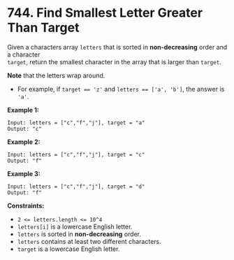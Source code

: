 # 744. Find Smallest Letter Greater Than Target

Given a characters array `letters` that is sorted in **non-decreasing** order and a character  
`target`, return the smallest character in the array that is larger than `target`.

**Note** that the letters wrap around.

- For example, if `target == 'z'` and `letters == ['a', 'b']`, the answer is `'a'`.

**Example 1:**

    Input: letters = ["c","f","j"], target = "a"
    Output: "c"

**Example 2:**

    Input: letters = ["c","f","j"], target = "c"
    Output: "f"

**Example 3:**

    Input: letters = ["c","f","j"], target = "d"
    Output: "f"

**Constraints:**

- `2 <= letters.length <= 10^4`
- `letters[i]` is a lowercase English letter.
- `letters` is sorted in **non-decreasing** order.
- `letters` contains at least two different characters.
- `target` is a lowercase English letter.
